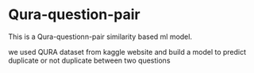 # Qura-question-pair
This is a Qura-questionn-pair  similarity based ml model.

we used QURA dataset from kaggle website and build a model to predict duplicate or not duplicate between two questions
